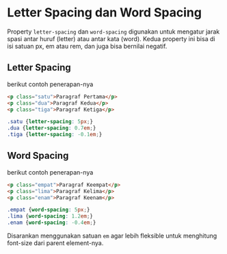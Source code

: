 # Letter Spacing dan Word Spacing

Property `letter-spacing` dan `word-spacing` digunakan untuk mengatur jarak spasi antar huruf (letter) atau antar kata (word). Kedua property ini bisa di isi satuan px, em atau rem, dan juga bisa bernilai negatif.

## Letter Spacing

berikut contoh penerapan-nya

```html
<p class="satu">Paragraf Pertama</p>
<p class="dua">Paragraf Kedua</p>
<p class="tiga">Paragraf Ketiga</p>
```

```css
.satu {letter-spacing: 5px;}
.dua {letter-spacing: 0.7em;}
.tiga {letter-spacing: -0.1em;}
```


## Word Spacing

berikut contoh penerapan-nya

```html
<p class="empat">Paragraf Keempat</p>
<p class="lima">Paragraf Kelima</p>
<p class="enam">Paragraf Keenam</p>
```

```css
.empat {word-spacing: 5px;}
.lima {word-spacing: 1.2em;}
.enam {word-spacing: -0.4em;}
```

Disarankan menggunakan satuan `em` agar lebih fleksible untuk menghitung font-size dari parent element-nya.